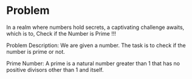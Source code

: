 # Problem

In a realm where numbers hold secrets, a captivating challenge awaits, which is to, Check if the Number is Prime !!!

Problem Description: We are given a number. The task is to check if the number is prime or not.

Prime Number: A prime is a natural number greater than 1 that has no positive divisors other than 1 and itself.
